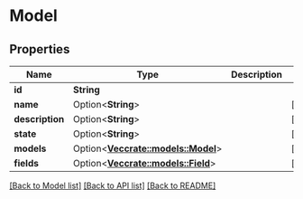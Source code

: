 # Model

## Properties

Name | Type | Description | Notes
------------ | ------------- | ------------- | -------------
**id** | **String** |  | 
**name** | Option<**String**> |  | [optional]
**description** | Option<**String**> |  | [optional]
**state** | Option<**String**> |  | [optional]
**models** | Option<[**Vec<crate::models::Model>**](Model.md)> |  | [optional]
**fields** | Option<[**Vec<crate::models::Field>**](Field.md)> |  | [optional]

[[Back to Model list]](../README.md#documentation-for-models) [[Back to API list]](../README.md#documentation-for-api-endpoints) [[Back to README]](../README.md)


